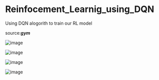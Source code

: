 # Reinfocement_Learnig_using_DQN
Using DQN alogorith to train our RL model

source:***gym***

![image](https://user-images.githubusercontent.com/85003518/145726587-6592a325-0685-431e-ba66-b63f90c51e94.png)

![image](https://user-images.githubusercontent.com/85003518/145726531-353c6c69-7f48-4aa2-997d-b2ac9df09408.png)


![image](https://user-images.githubusercontent.com/85003518/145725946-4780c30e-694b-4637-9515-e684c3b62a69.png)

![image](https://user-images.githubusercontent.com/85003518/145725897-cbf220f5-c83a-4458-b128-49472d31df5b.png)
